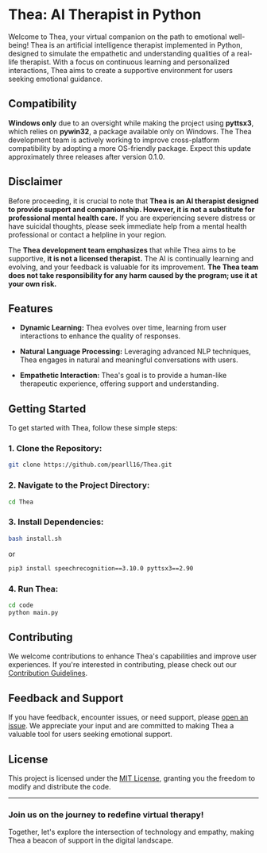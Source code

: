 # Thea: AI Therapist in Python

Welcome to Thea, your virtual companion on the path to emotional well-being! Thea is an artificial intelligence therapist implemented in Python, designed to simulate the empathetic and understanding qualities of a real-life therapist. With a focus on continuous learning and personalized interactions, Thea aims to create a supportive environment for users seeking emotional guidance.

## Compatibility

**Windows only** due to an oversight while making the project using **pyttsx3**, which relies on **pywin32**, a package available only on Windows. The Thea development team is actively working to improve cross-platform compatibility by adopting a more OS-friendly package. Expect this update approximately three releases after version 0.1.0.

## Disclaimer

Before proceeding, it is crucial to note that **Thea is an AI therapist designed to provide support and companionship. However, it is not a substitute for professional mental health care.** If you are experiencing severe distress or have suicidal thoughts, please seek immediate help from a mental health professional or contact a helpline in your region.

The **Thea development team emphasizes** that while Thea aims to be supportive, **it is not a licensed therapist.** The AI is continually learning and evolving, and your feedback is valuable for its improvement. **The Thea team does not take responsibility for any harm caused by the program; use it at your own risk.**

## Features

- **Dynamic Learning:** Thea evolves over time, learning from user interactions to enhance the quality of responses.

- **Natural Language Processing:** Leveraging advanced NLP techniques, Thea engages in natural and meaningful conversations with users.

- **Empathetic Interaction:** Thea's goal is to provide a human-like therapeutic experience, offering support and understanding.

## Getting Started

To get started with Thea, follow these simple steps:

### 1. Clone the Repository:

```bash
git clone https://github.com/pearll16/Thea.git
```

### 2. Navigate to the Project Directory:

```bash
cd Thea
```

### 3. Install Dependencies:

```bash
bash install.sh
```

or

```bash
pip3 install speechrecognition==3.10.0 pyttsx3==2.90
```

### 4. Run Thea:

```bash
cd code
python main.py
```

## Contributing

We welcome contributions to enhance Thea's capabilities and improve user experiences. If you're interested in contributing, please check out our [Contribution Guidelines](CONTRIBUTING.md).

## Feedback and Support

If you have feedback, encounter issues, or need support, please [open an issue](https://github.com/pearll16/Thea/issues). We appreciate your input and are committed to making Thea a valuable tool for users seeking emotional support.

## License

This project is licensed under the [MIT License](LICENSE), granting you the freedom to modify and distribute the code.

---

### Join us on the journey to redefine virtual therapy!
Together, let's explore the intersection of technology and empathy, making Thea a beacon of support in the digital landscape.


